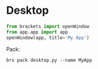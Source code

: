 # Desktop

```python
from brackets import openWindow
from app.app import app
openWindow(app, title='My App')
```
Pack:
```
brx pack desktop.py --name MyApp
```
